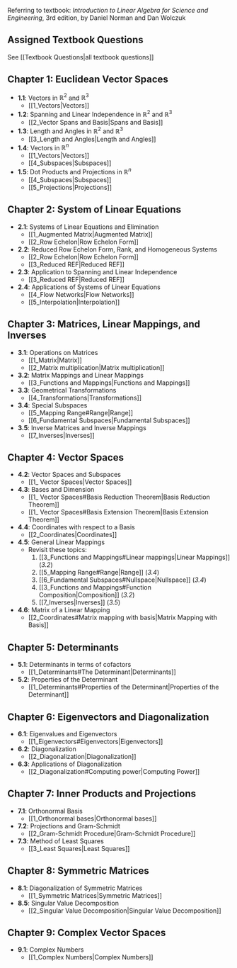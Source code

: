 Referring to textbook: _Introduction to Linear Algebra for Science and Engineering_, 3rd edition, by Daniel Norman and Dan Wolczuk

## Assigned Textbook Questions
See [[Textbook Questions|all textbook questions]]

## Chapter 1: Euclidean Vector Spaces
- **1.1**: Vectors in $\mathbb{R}^{2}$ and $\mathbb{R}^{3}$
	- [[1_Vectors|Vectors]]
- **1.2**: Spanning and Linear Independence in $\mathbb{R}^{2}$ and $\mathbb{R}^{3}$
	- [[2_Vector Spans and Basis|Spans and Basis]]
- **1.3**: Length and Angles in $\mathbb{R}^{2}$ and $\mathbb{R}^{3}$
	- [[3_Length and Angles|Length and Angles]]
- **1.4**: Vectors in $\mathbb{R}^{n}$
	- [[1_Vectors|Vectors]]
	- [[4_Subspaces|Subspaces]]
- **1.5**: Dot Products and Projections in $\mathbb{R}^{n}$
	- [[4_Subspaces|Subspaces]]
	- [[5_Projections|Projections]]

## Chapter 2: System of Linear Equations
- **2.1**: Systems of Linear Equations and Elimination
	- [[1_Augmented Matrix|Augmented Matrix]]
	- [[2_Row Echelon|Row Echelon Form]]
- **2.2**: Reduced Row Echelon Form, Rank, and Homogeneous Systems
	- [[2_Row Echelon|Row Echelon Form]]
	- [[3_Reduced REF|Reduced REF]]
- **2.3**: Application to Spanning and Linear Independence
	- [[3_Reduced REF|Reduced REF]]
- **2.4**: Applications of Systems of Linear Equations
	- [[4_Flow Networks|Flow Networks]]
	- [[5_Interpolation|Interpolation]]

## Chapter 3: Matrices, Linear Mappings, and Inverses
- **3.1**: Operations on Matrices
	- [[1_Matrix|Matrix]]
	- [[2_Matrix multiplication|Matrix multiplication]]
- **3.2**: Matrix Mappings and Linear Mappings
	- [[3_Functions and Mappings|Functions and Mappings]]
- **3.3**: Geometrical Transformations
	- [[4_Transformations|Transformations]]
- **3.4**: Special Subspaces
	- [[5_Mapping Range#Range|Range]]
	- [[6_Fundamental Subspaces|Fundamental Subspaces]]
- **3.5**: Inverse Matrices and Inverse Mappings
	- [[7_Inverses|Inverses]]

## Chapter 4: Vector Spaces
- **4.2**: Vector Spaces and Subspaces
	- [[1_ Vector Spaces|Vector Spaces]]
- **4.3**: Bases and Dimension
	- [[1_ Vector Spaces#Basis Reduction Theorem|Basis Reduction Theorem]]
	- [[1_ Vector Spaces#Basis Extension Theorem|Basis Extension Theorem]]
- **4.4**: Coordinates with respect to a Basis
	- [[2_Coordinates|Coordinates]]
- **4.5**: General Linear Mappings
	- Revisit these topics:
		1. [[3_Functions and Mappings#Linear mappings|Linear Mappings]] (*3.2*)
		2. [[5_Mapping Range#Range|Range]] (*3.4*)
		3. [[6_Fundamental Subspaces#Nullspace|Nullspace]] (*3.4*)
		4. [[3_Functions and Mappings#Function Composition|Composition]] (*3.2*)
		5. [[7_Inverses|Inverses]] (*3.5*)
- **4.6**: Matrix of a Linear Mapping
	- [[2_Coordinates#Matrix mapping with basis|Matrix Mapping with Basis]]

## Chapter 5: Determinants
- **5.1**: Determinants in terms of cofactors
	- [[1_Determinants#The Determinant|Determinants]]
- **5.2**: Properties of the Determinant
	- [[1_Determinants#Properties of the Determinant|Properties of the Determinant]]

## Chapter 6: Eigenvectors and Diagonalization
- **6.1**: Eigenvalues and Eigenvectors
	- [[1_Eigenvectors#Eigenvectors|Eigenvectors]]
- **6.2**: Diagonalization
	- [[2_Diagonalization|Diagonalization]]
- **6.3**: Applications of Diagonalization
	- [[2_Diagonalization#Computing power|Computing Power]]

## Chapter 7: Inner Products and Projections
- **7.1**: Orthonormal Basis
	- [[1_Orthonormal bases|Orthonormal bases]]
- **7.2**: Projections and Gram-Schmidt
	- [[2_Gram-Schmidt Procedure|Gram-Schmidt Procedure]]
- **7.3**: Method of Least Squares
	- [[3_Least Squares|Least Squares]]

## Chapter 8: Symmetric Matrices
- **8.1**: Diagonalization of Symmetric Matrices
	- [[1_Symmetric Matrices|Symmetric Matrices]]
- **8.5**: Singular Value Decomposition
	- [[2_Singular Value Decomposition|Singular Value Decomposition]]

## Chapter 9: Complex Vector Spaces
- **9.1**: Complex Numbers
	- [[1_Complex Numbers|Complex Numbers]]
